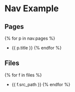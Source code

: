 # Nav Example

## Pages

{% for p in nav.pages %}
* {{ p.title }}
{% endfor %}

## Files

{% for f in files %}
* {{ f.src_path }}
{% endfor %}